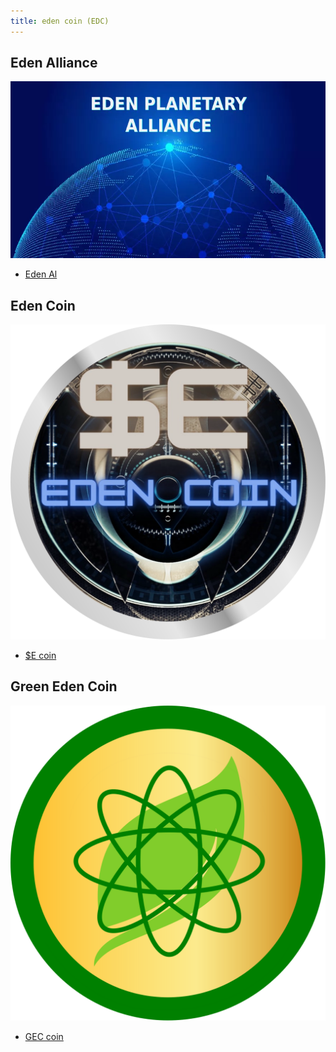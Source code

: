 ```yaml
---
title: eden coin (EDC)
---
```

## Eden Alliance


![EA](alliance.webp)

- [Eden Al](https://explorer.solana.com/address/FoLfcRMRNQjk2cfDy9TP6RSkEVjSG6E6suYv4mGqB5A4?cluster=devnet)


## Eden Coin

![$E](edencoin.svg)

- [$E coin](https://explorer.solana.com/address/E6ScSUwK7ZV4ZuvVaYVHQGby93uKs9WUtpwngZjAjCKA?cluster=devnet)


## Green Eden Coin

![GEC](green-eden-coin.svg)

- [GEC coin](https://explorer.solana.com/address/E6ScSUwK7ZV4ZuvVaYVHQGby93uKs9WUtpwngZjAjCKA?cluster=devnet)



<style>
image { max-width: 20vw; float: right }
</style>
